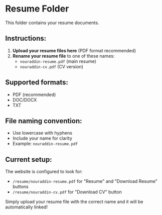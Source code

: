 # Resume Folder

This folder contains your resume documents.

## Instructions:

1. **Upload your resume files here** (PDF format recommended)
2. **Rename your resume file** to one of these names:
   - `nouraddin-resume.pdf` (main resume)
   - `nouraddin-cv.pdf` (CV version)

## Supported formats:
- PDF (recommended)
- DOC/DOCX
- TXT

## File naming convention:
- Use lowercase with hyphens
- Include your name for clarity
- Example: `nouraddin-resume.pdf`

## Current setup:
The website is configured to look for:
- `/resume/nouraddin-resume.pdf` for "Resume" and "Download Resume" buttons
- `/resume/nouraddin-cv.pdf` for "Download CV" button

Simply upload your resume file with the correct name and it will be automatically linked!
